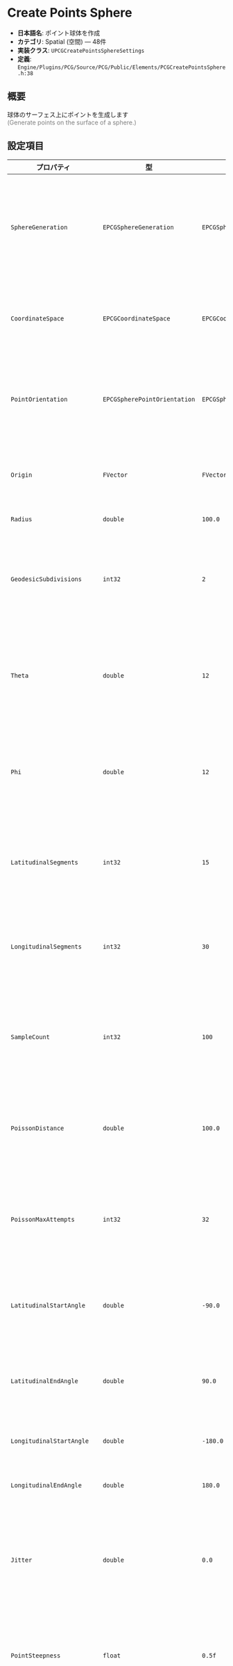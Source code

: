 # Create Points Sphere

- **日本語名**: ポイント球体を作成
- **カテゴリ**: Spatial (空間) — 48件
- **実装クラス**: `UPCGCreatePointsSphereSettings`
- **定義**: `Engine/Plugins/PCG/Source/PCG/Public/Elements/PCGCreatePointsSphere.h:38`

## 概要

球体のサーフェス上にポイントを生成します<br><span style='color:gray'>(Generate points on the surface of a sphere.)</span>

## 設定項目


| プロパティ | 型 | 初期値 | 説明 |
| --- | --- | --- | --- |
| `SphereGeneration` | `EPCGSphereGeneration` | `EPCGSphereGeneration::Geodesic` | 球面上の点を生成する手法を選択します（ジオデシック分割、緯度経度グリッド、ランダム、ポアソンなど）。 |
| `CoordinateSpace` | `EPCGCoordinateSpace` | `EPCGCoordinateSpace::World` | ポイント生成に用いる座標系（ワールド／ローカルなど）を指定します。 |
| `PointOrientation` | `EPCGSpherePointOrientation` | `EPCGSpherePointOrientation::Radial` | 生成したポイントの向きを決定します。法線方向・中心方向・無指定から選択します。 |
| `Origin` | `FVector` | `FVector::ZeroVector` | 球の中心位置。ここを基準に半径や角度が解釈されます。 |
| `Radius` | `double` | `100.0` | 球面の半径（cm）。 |
| `GeodesicSubdivisions` | `int32` | `2` | ジオデシックモード時の分割回数。値を増やすほど細かくなり計算コストも増加します。 |
| `Theta` | `double` | `12` | Angle モードでの緯度方向セグメント角度（度）。値を小さくすると緯線数が増えます。 |
| `Phi` | `double` | `12` | Angle モードでの経度方向セグメント角度（度）。値を小さくすると経線数が増えます。 |
| `LatitudinalSegments` | `int32` | `15` | Segments モードで生成する緯線の本数。ここから必要な角度が自動算出されます。 |
| `LongitudinalSegments` | `int32` | `30` | Segments モードで生成する経線の本数。ここから必要な角度が自動算出されます。 |
| `SampleCount` | `int32` | `100` | Random／Poisson モードで生成候補とするサンプル数。多いほど分布が密になります。 |
| `PoissonDistance` | `double` | `100.0` | Poisson サンプリングで維持する最小距離（cm）。ポイント間隔の下限を定義します。 |
| `PoissonMaxAttempts` | `int32` | `32` | Poisson サンプリングが新しい配置を探す試行回数の上限。大きいほど密度が上がります。 |
| `LatitudinalStartAngle` | `double` | `-90.0` | 球面を生成する緯度の開始角度（度）。-90 で南極から開始します。 |
| `LatitudinalEndAngle` | `double` | `90.0` | 球面を生成する緯度の終了角度（度）。90 で北極までカバーします。 |
| `LongitudinalStartAngle` | `double` | `-180.0` | 球面を生成する経度の開始角度（度）。 |
| `LongitudinalEndAngle` | `double` | `180.0` | 球面を生成する経度の終了角度（度）。 |
| `Jitter` | `double` | `0.0` | Angle／Segments モードでセグメント角度に与えるランダム揺らぎ量。0〜0.5 の範囲で調整します。 |
| `PointSteepness` | `float` | `0.5f` | 出力ポイントの密度勾配。0 なら緩やかな減衰、1 なら境界が鋭い影響になります。 |
| `bCullPointsOutsideVolume` | `bool` | `false` | 入力にボリュームがある場合、その外側に出たポイントをカリングします。 |

